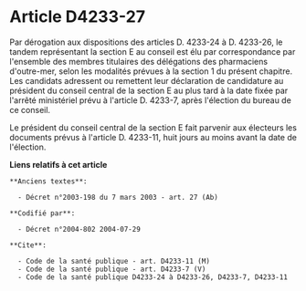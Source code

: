 # Article D4233-27

Par dérogation aux dispositions des articles D. 4233-24 à D. 4233-26, le tandem représentant la section E au conseil est élu
par correspondance par l'ensemble des membres titulaires des délégations des pharmaciens d'outre-mer, selon les modalités
prévues à la section 1 du présent chapitre. Les candidats adressent ou remettent leur déclaration de candidature au président
du conseil central de la section E au plus tard à la date fixée par l'arrêté ministériel prévu à l'article D. 4233-7, après
l'élection du bureau de ce conseil.

Le président du conseil central de la section E fait parvenir aux électeurs les documents prévus à l'article D. 4233-11, huit
jours au moins avant la date de l'élection.

**Liens relatifs à cet article**

	**Anciens textes**:

	  - Décret n°2003-198 du 7 mars 2003 - art. 27 (Ab)

	**Codifié par**:

	  - Décret n°2004-802 2004-07-29

	**Cite**:

	  - Code de la santé publique - art. D4233-11 (M)
	  - Code de la santé publique - art. D4233-7 (V)
	  - Code de la santé publique D4233-24 à D4233-26, D4233-7, D4233-11
